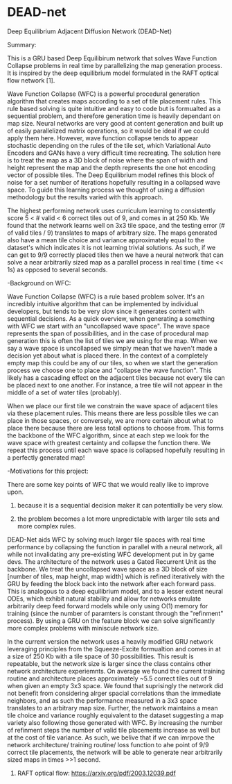 # DEAD-net
Deep Equilibrium Adjacent Diffusion Network (DEAD-Net) 


Summary:


This is a GRU based Deep Equilibirum network that solves Wave Function Collapse problems in real time by parallelizing the map generation process. 
It is inspired by the deep equilibrium model formulated in the RAFT optical flow network [1]. 


Wave Function Collapse (WFC) is a powerful procedural generation algorithm that creates maps according to a set of tile placement rules. 
This rule based solving is quite intuitive and easy to code but is formualted as a sequential problem, and therefore generation time is heavily dependant on map size.
Neural networks are very good at content generation and built up of easily parallelized matrix operations, so it would be ideal if we could apply them here.
However, wave function collapse tends to appear stochastic depending on the rules of the tile set, which Variational Auto Encoders and GANs have a very difficult time recreating. 
The solution here is to treat the map as a 3D block of noise where the span of width and height represent the map and the depth represents the one hot encoding vector of possible tiles.
The Deep Equilibrium model refines this block of noise for a set number of iterations hopefully resulting in a collapsed wave space.
To guide this learning process we thought of using a diffusion methodology but the results varied with this approach.


The highest performing network uses curriculum learning to consistently score 5 < # valid < 6 correct tiles out of 9, and comes in at 250 Kb. 
We found that the network learns well on 3x3 tile space, and the testing error (# of valid tiles / 9) translates to maps of arbitrary size.
The maps generated also have a mean tile choice and variance approximately equal to the dataset's which indicates it is not learning trivial solutions. 
As such, if we can get to 9/9 correctly placed tiles then we have a neural network that can solve a near arbitrarily sized map as a parallel process in real time ( time << 1s) as opposed to several seconds.




-Background on WFC:

Wave Function Collapse (WFC) is a rule based problem solver. 
It's an incredibly intuitive algorithm that can be implemented by individual developers, but tends to be very slow since it generates content with sequential decisions. 
As a quick overview, when generating a something with WFC we start with an "uncollapsed wave space". 
The wave space represents the span of possibilities, and in the case of procedural map generation this is often the list of tiles we are using for the map.
When we say a wave space is uncollapsed we simply mean that we haven't made a decision yet about what is placed there.
In the context of a completely empty map this could be any of our tiles, so when we start the generation process we choose one to place and "collapse the wave function".
This likely has a cascading effect on the adjacent tiles because not every tile can be placed next to one another. 
For instance, a tree tile will not appear in the middle of a set of water tiles (probably). 

When we place our first tile we constrain the wave space of adjacent tiles via these placement rules.
This means there are less possible tiles we can place in those spaces, or conversely, we are more certain about what to place there because there are less totall options to choose from. 
This forms the backbone of the WFC algorithm, since at each step we look for the wave space with greatest certainty and collapse the function there.
We repeat this process until each wave space is collapsed hopefully resulting in a perfectly generated map!




-Motivations for this project:

There are some key points of WFC that we would really like to improve upon.

1) because it is a sequential decision maker it can potentially be very slow.

2) the problem becomes a lot more unpredictable with larger tile sets and more complex rules.

DEAD-Net aids WFC by solving much larger tile spaces with real time performance by collapsing the function in parallel with a neural network, all while not invalidating any pre-existing WFC development put in by game devs.
The architecture of the network uses a Gated Recurrent Unit as the backbone.
We treat the uncollapsed wave space as a 3D block of size [number of tiles, map height, map width] which is refined iteratively with the GRU by feeding the block back into the network after each forward pass.
This is analogous to a deep equilibrium model, and to a lesser extent neural ODEs, which exhibit natural stability and allow for networks emulate arbitrarily deep feed forward models while only using O(1) memory for training (since the number of paramters is constant through the "refinment" process).
By using a GRU on the feature block we can solve significantly more complex problems with miniscule network size. 


In the current version the network uses a heavily modified GRU network leveraging principles from the Squeeze-Excite formualtion and comes in at a size of 250 Kb with a tile space of 30 possibilities.
This result is repeatable, but the network size is larger since the class contains other network architecture experiemnts.
On average we found the current training routine and architecture places approximately ~5.5 correct tiles out of 9 when given an empty 3x3 space.
We found that suprisingly the network did not benefit from considering alrger spacial correlations than the immediate neighbors, and as such the performance measured in a 3x3 space translates to an arbitrary map size. 
Further, the network maintains a mean tile choice and variance roughly equivalent to the dataset suggesting a map variety also following those generated with WFC. 
By increasing the number of refinment steps the number of valid tile placements increase as well but at the cost of tile variance.
As such, we belive that if we can imrpove the network architecture/ training routine/ loss function to ahe point of 9/9 correct tile placements, the network will be able to generate near arbitrarily sized maps in times >>1 second.



1. RAFT optical flow: https://arxiv.org/pdf/2003.12039.pdf


